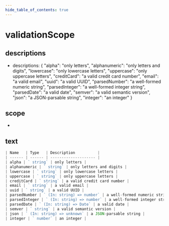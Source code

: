 ```yaml
---
hide_table_of_contents: true
---
```


# validationScope

## descriptions

-   descriptions: {
    "alpha": "only letters",
    "alphanumeric": "only letters and digits",
    "lowercase": "only lowercase letters",
    "uppercase": "only uppercase letters",
    "creditCard": "a valid credit card number",
    "email": "a valid email",
    "uuid": "a valid UUID",
    "parsedNumber": "a well-formed numeric string",
    "parsedInteger": "a well-formed integer string",
    "parsedDate": "a valid date",
    "semver": "a valid semantic version",
    "json": "a JSON-parsable string",
    "integer": "an integer"
    }

## scope

-

## text

```ts
| Name   | Type   | Description          |
| ------ | ------ | -------------------- |
| alpha | ` string` | only letters |
| alphanumeric | ` string` | only letters and digits |
| lowercase | ` string` | only lowercase letters |
| uppercase | ` string` | only uppercase letters |
| creditCard | ` string` | a valid credit card number |
| email | ` string` | a valid email |
| uuid | ` string` | a valid UUID |
| parsedNumber | ` (In: string) => number` | a well-formed numeric string |
| parsedInteger | ` (In: string) => number` | a well-formed integer string |
| parsedDate | ` (In: string) => Date` | a valid date |
| semver | ` string` | a valid semantic version |
| json | ` (In: string) => unknown` | a JSON-parsable string |
| integer | ` number` | an integer |

```
